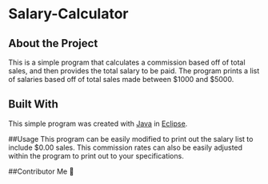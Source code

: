 # Salary-Calculator

## About the Project
This is a simple program that calculates a commission based off of total sales, and then provides the total salary to be paid.  The program prints a list of salaries based off of total sales made between $1000 and $5000.

## Built With
This simple program was created with [Java](https://www.java.com/en/) in [Eclipse](https://www.eclipse.org/).

##Usage
This program can be easily modified to print out the salary list to include $0.00 sales.
This commission rates can also be easily adjusted within the program to print out to your specifications.

##Contributor
Me :slightly_smiling_face:
